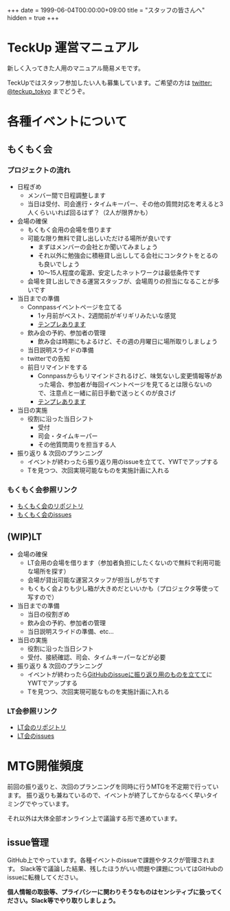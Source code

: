 +++
date = 1999-06-04T00:00:00+09:00
title = "スタッフの皆さんへ"
hidden = true
+++

# TeckUp 運営マニュアル

新しく入ってきた人用のマニュアル簡易メモです。

TeckUpではスタッフ参加したい人も募集しています。ご希望の方は [twitter: @teckup_tokyo](https://twitter.com/teckup_tokyo) までどうぞ。

# 各種イベントについて
## もくもく会
### プロジェクトの流れ

* 日程ぎめ
    * メンバー間で日程調整します
    * 当日は受付、司会進行・タイムキーパー、その他の質問対応を考えると3人くらいいれば回るはず？（2人が限界かも）
* 会場の確保
    * もくもく会用の会場を借ります
    * 可能な限り無料で貸し出しいただける場所が良いです
        * まずはメンバーの会社とか聞いてみましょう
        * それ以外に勉強会に積極貸し出ししてる会社にコンタクトをとるのも良いでしょう
        * 10〜15人程度の電源、安定したネットワークは最低条件です
    * 会場を貸し出しできる運営スタッフが、会場周りの担当になることが多いです
* 当日までの準備
    * Connpassイベントページを立てる
        * 1ヶ月前がベスト、2週間前がギリギリみたいな感覚
        * [テンプレあります](https://github.com/teckup-tokyo/MokuMoku/blob/master/mokumoku_sample/connpass.md)
    * 飲み会の予約、参加者の管理
        * 飲み会は時期にもよるけど、その週の月曜日に場所取りしましょう
    * 当日説明スライドの準備
    * twitterでの告知
    * 前日リマインドをする
        * Connpassからもリマインドされるけど、味気ないし変更情報等があった場合、参加者が毎回イベントページを見てるとは限らないので、注意点と一緒に前日手動で送っとくのが良さげ
        * [テンプレあります](https://github.com/teckup-tokyo/MokuMoku/blob/master/mokumoku_sample/remind.md)
* 当日の実施
    * 役割に沿った当日シフト
        * 受付
        * 司会・タイムキーパー
        * その他質問周りを担当する人
* 振り返り & 次回のプランニング
    * イベントが終わったら振り返り用のissueを立てて、YWTでアップする
    * Tを見つつ、次回実現可能なものを実施計画に入れる

### もくもく会参照リンク

* [もくもく会のリポジトリ](https://github.com/teckup-tokyo/MokuMoku)
* [もくもく会のissues](https://github.com/teckup-tokyo/MokuMoku/issues)

## (WIP)LT

* 会場の確保
    * LT会用の会場を借ります（参加者負担にしたくないので無料で利用可能な場所を探す）
    * 会場が貸出可能な運営スタッフが担当しがちです
    * もくもく会よりも少し箱が大きめだといいかも（プロジェクタ等使って写すので）
* 当日までの準備
    * 当日の役割ぎめ
    * 飲み会の予約、参加者の管理
    * 当日説明スライドの準備、etc...
* 当日の実施
    * 役割に沿った当日シフト
    * 受付、接続確認、司会、タイムキーパーなどが必要
* 振り返り & 次回のプランニング
    * イベントが終わったら[GitHubのissueに振り返り用のものを立てて](https://github.com/teckup-tokyo/LT/issues)にYWTでアップする
    * Tを見つつ、次回実現可能なものを実施計画に入れる

### LT会参照リンク

* [LT会のリポジトリ](https://github.com/teckup-tokyo/LT)
* [LT会のissues](https://github.com/teckup-tokyo/LT/issues)

# MTG開催頻度

前回の振り返りと、次回のプランニングを同時に行うMTGを不定期で行っています。
振り返りも兼ねているので、イベントが終了してからなるべく早いタイミングでやっています。

それ以外は大体全部オンライン上で議論する形で進めています。

## issue管理

GitHub上でやっています。各種イベントのissueで課題やタスクが管理されます。
Slack等で議論した結果、残したほうがいい問題や課題についてはGitHubのissueに転機してください。

**個人情報の取扱等、プライバシーに関わりそうなものはセンシティブに扱ってください。Slack等でやり取りしましょう。**


